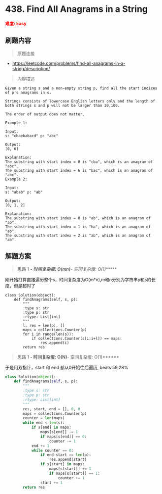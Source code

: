 # 438. Find All Anagrams in a String

**<font color=red>难度: Easy</font>**

## 刷题内容

> 原题连接

* https://leetcode.com/problems/find-all-anagrams-in-a-string/description/

> 内容描述

```
Given a string s and a non-empty string p, find all the start indices of p's anagrams in s.

Strings consists of lowercase English letters only and the length of both strings s and p will not be larger than 20,100.

The order of output does not matter.

Example 1:

Input:
s: "cbaebabacd" p: "abc"

Output:
[0, 6]

Explanation:
The substring with start index = 0 is "cba", which is an anagram of "abc".
The substring with start index = 6 is "bac", which is an anagram of "abc".
Example 2:

Input:
s: "abab" p: "ab"

Output:
[0, 1, 2]

Explanation:
The substring with start index = 0 is "ab", which is an anagram of "ab".
The substring with start index = 1 is "ba", which is an anagram of "ab".
The substring with start index = 2 is "ab", which is an anagram of "ab".
```

## 解题方案

> 思路 1
******- 时间复杂度: O(m*n)******- 空间复杂度: O(1)******

刚开始打算直接遍历整个s，时间复杂度为O(m*n),m和n分别为字符串p和s的长度，但是超时了



```
class Solution(object):
    def findAnagrams(self, s, p):
        """
        :type s: str
        :type p: str
        :rtype: List[int]
        """
        l, res = len(p), []
        maps = collections.Counter(p)
        for i in range(len(s)):
            if collections.Counter(s[i:i+l]) == maps:
                res.append(i)
        return res
```

> 思路 1
******- 时间复杂度: O(N)******- 空间复杂度: O(1)******

于是用双指针，start 和 end 都从0开始往后遍历, beats 59.28%

```python
class Solution(object):
    def findAnagrams(self, s, p):
        """
        :type s: str
        :type p: str
        :rtype: List[int]
        """
        res, start, end = [], 0, 0
        maps = collections.Counter(p)
        counter = len(maps)
        while end < len(s):
            if s[end] in maps:
                maps[s[end]] -= 1
                if maps[s[end]] == 0:
                    counter -= 1
            end += 1
            while counter == 0:
                if end-start == len(p):
                    res.append(start)
                if s[start] in maps:
                    maps[s[start]] += 1
                    if maps[s[start]] == 1:
                        counter += 1
                start += 1
        return res
```



